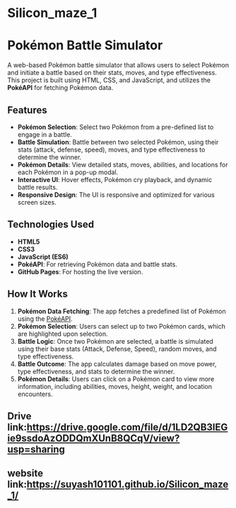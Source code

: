 # Silicon_maze_1
# Pokémon Battle Simulator

A web-based Pokémon battle simulator that allows users to select Pokémon and initiate a battle based on their stats, moves, and type effectiveness. This project is built using HTML, CSS, and JavaScript, and utilizes the **PokéAPI** for fetching Pokémon data.

## Features

- **Pokémon Selection**: Select two Pokémon from a pre-defined list to engage in a battle.
- **Battle Simulation**: Battle between two selected Pokémon, using their stats (attack, defense, speed), moves, and type effectiveness to determine the winner.
- **Pokémon Details**: View detailed stats, moves, abilities, and locations for each Pokémon in a pop-up modal.
- **Interactive UI**: Hover effects, Pokémon cry playback, and dynamic battle results.
- **Responsive Design**: The UI is responsive and optimized for various screen sizes.

## Technologies Used

- **HTML5**
- **CSS3**
- **JavaScript (ES6)**
- **PokéAPI**: For retrieving Pokémon data and battle stats.
- **GitHub Pages**: For hosting the live version.

## How It Works

1. **Pokémon Data Fetching**: The app fetches a predefined list of Pokémon using the [PokéAPI](https://pokeapi.co/).
2. **Pokémon Selection**: Users can select up to two Pokémon cards, which are highlighted upon selection.
3. **Battle Logic**: Once two Pokémon are selected, a battle is simulated using their base stats (Attack, Defense, Speed), random moves, and type effectiveness.
4. **Battle Outcome**: The app calculates damage based on move power, type effectiveness, and stats to determine the winner.
5. **Pokémon Details**: Users can click on a Pokémon card to view more information, including abilities, moves, height, weight, and location encounters.

## Drive link:https://drive.google.com/file/d/1LD2QB3lEGie9ssdoAzODDQmXUnB8QCqV/view?usp=sharing
## website link:https://suyash101101.github.io/Silicon_maze_1/
